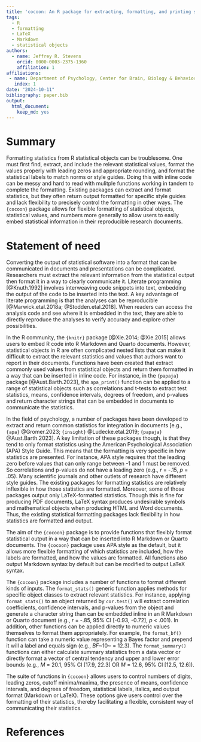 ```yaml
---
title: 'cocoon: An R package for extracting, formatting, and printing statistical output'
tags:
  - R
  - formatting
  - LaTeX
  - Markdown
  - statistical objects
authors:
  - name: Jeffrey R. Stevens
    orcid: 0000-0003-2375-1360
    affiliation: 1
affiliations:
 - name: Department of Psychology, Center for Brain, Biology & Behavior, University of Nebraska-Lincoln
   index: 1
date: "2024-10-11"
bibliography: paper.bib
output:
  html_document:
    keep_md: yes
---
```


# Summary

Formatting statistics from R statistical objects can be troublesome. One must first find, extract, and include the relevant statistical values, format the values properly with leading zeros and appropriate rounding, and format the statistical labels to match norms or style guides. Doing this with inline code can be messy and hard to read with mulitple functions working in tandem to complete the formatting. Existing packages can extract and format statistics, but they often return output formatted for specific style guides and lack flexibility to precisely control the formatting in other ways. The `{cocoon}` package allows for flexible formatting of statistical objects, statistical values, and numbers more generally to allow users to easily embed statistical information in their reproducible research documents.


# Statement of need

Converting the output of statistical software into a format that can be communicated in documents and presentations can be complicated. Researchers must extract the relevant information from the statistical output then format it in a way to clearly communicate it. Literate programming [@Knuth.1992] involves interweaving code snippets into text, embedding the output of the code to be inserted into the text. A key advantage of literate programming is that the analyses can be reproducible [@Marwick.etal.2018a; @Stodden.etal.2018]. When readers can access the analysis code and see where it is embedded in the text, they are able to directly reproduce the analyses to verify accuracy and explore other possibilities.

In the R community, the `{knitr}` package [@Xie.2014; @Xie.2015] allows users to embed R code into R Markdown and Quarto documents. However, statistical objects in R are often complicated nested lists that can make it difficult to extract the relevant statistics and values that authors want to report in their documents. Functions have been created that extract commonly used values from statistical objects and return them formatted in a way that can be inserted in inline code. For instance, in the `{papaja}` package [@Aust.Barth.2023], the `apa_print()` function can be applied to a range of statistical objects such as correlations and t-tests to extract test statistics, means, confidence intervals, degrees of freedom, and p-values and return character strings that can be embedded in documents to communicate the statistics.

In the field of psychology, a number of packages have been developed to extract and return common statistics for integration in documents [e.g., `{apa}` @Gromer.2023; `{insight}` @Ludecke.etal.2019; `{papaja}` @Aust.Barth.2023]. A key limitation of these packages though, is that they tend to only format statistics using the American Psychological Association (APA) Style Guide. This means that the formatting is very specific in how statistics are presented. For instance, APA style requires that the leading zero before values that can only range between -1 and 1 must be removed. So correlations and p-values do not have a leading zero (e.g., _r_ = -.15, _p_ = .05). Many scientific journals and other outlets of research have different style guides. The existing packages for formatting statistics are relatively inflexible in how those statistics are formatted. Moreover, some of those packages output only LaTeX-formatted statistics. Though this is fine for producing PDF documents, LaTeX syntax produces undesirable symbols and mathematical objects when producing HTML and Word documents. Thus, the existing statistical formatting packages lack flexibility in how statistics are formatted and output.

The aim of the `{cocoon}` package is to provide functions that flexibly format statistical output in a way that can be inserted into R Markdown or Quarto documents. The `{cocoon}` package uses APA style as the default, but it allows more flexible formatting of which statistics are included, how the labels are formatted, and how the values are formatted. All functions also output Markdown syntax by default but can be modified to output LaTeX syntax.

The `{cocoon}` package includes a number of functions to format different kinds of inputs. The `format_stats()` generic function applies methods for specific object classes to extract relevant statistics. For instance, applying `format_stats()` to an object returned by `cor.test()` will extract correlation coefficients, confidence intervals, and p-values from the object and generate a character string than can be embedded inline in an R Markdown or Quarto document (e.g., _r_ = -.85, 95% CI [-0.93, -0.72], _p_ < .001). In addition, other functions can be applied directly to numeric values themselves to format them appropriately. For example, the `format_bf()` function can take a numeric value representing a Bayes factor and prepend it will a label and equals sign (e.g., _BF_~10~ = 12.3). The `format_summary()` functions can either calculate summary statistics from a data vector or directly format a vector of central tendency and upper and lower error bounds (e.g., _M_ = 20.1, 95% CI [17.9, 22.3] OR _M_ = 12.6, 95% CI [12.5, 12.6]).


The suite of functions in `{cocoon}` allows users to control numbers of digits, leading zeros, cutoff minima/maxima, the presence of means, confidence intervals, and degrees of freedom, statistical labels, italics, and output format (Markdown or LaTeX). These options give users control over the formatting of their statistics, thereby facilitating a flexible, consistent way of communicating their statistics.


# References

